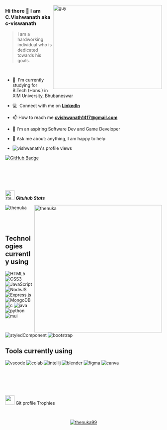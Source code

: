<img align="right" height="270px" alt="guy" width="350" src="https://i.pinimg.com/originals/e4/26/70/e426702edf874b181aced1e2fa5c6cde.gif" /> </a>

###  Hi there 👋 I am C.Vishwanath  aka c-viswanath

> I am a hardworking individual who is dedicated towards his goals.

<br />

- 🌱 &nbsp;I'm currently studying for B.Tech (Hons.) in XIM University, Bhubaneswar

- :computer: &nbsp;Connect with me on **[LinkedIn]**

- 📫 How to reach me **cvishwanath1417@gmail.com**

-  🎨 I'm an aspiring Software Dev and Game Developer

- 💬 Ask me about: anything, I am happy to help

- <img src="https://komarev.com/ghpvc/?username=c-viswanath&label=Profile%20views&color=brightgreen&style=plastic" alt="vishwanath's profile views" />

<a href="https://github.com/c-viswanath?tab=followers"><img src="https://img.shields.io/github/followers/c-viswanath?label=Followers&style=social" alt="GitHub Badge"></a>

<br><br><br><br>

<p align="center">

<img src="https://media.giphy.com/media/W5eoZHPpUx9sapR0eu/giphy.gif" width="30" alt="Git"/>&nbsp;<i><b>Gituhub Stats</b></i>

</p>

<p>

<img align="left" src="https://github-readme-stats.vercel.app/api/top-langs?username=c-viswanath&langs_count=10&show_icons=true&locale=en&layout=compact&theme=chartreuse-dark" alt="thenuka" />

</p>

<p>&nbsp;<img align="right" src="https://github-readme-stats.vercel.app/api?username=c-viswanath&show_icons=true&locale=en&theme=chartreuse-dark" alt="thenuka" width="410"/>

</p>

<br><br>

##  Technologies currently using

<div>

<img alt="HTML5" src="https://img.shields.io/badge/html5-%23E34F26.svg?style=for-the-badge&logo=html5&logoColor=white"/>

<img alt="CSS3" src="https://img.shields.io/badge/css3-%231572B6.svg?style=for-the-badge&logo=css3&logoColor=white"/>

<img alt="JavaScript" src="https://img.shields.io/badge/javascript-%23323330.svg?style=for-the-badge&logo=javascript&logoColor=%23F7DF1E"/>

<!--<img alt="React" src="https://img.shields.io/badge/react-%2320232a.svg?style=for-the-badge&logo=react&logoColor=%2361DAFB"/>-->

<!--<img alt="Redux" src="https://img.shields.io/badge/redux-%23593d88.svg?style=for-the-badge&logo=redux&logoColor=white"/>

<img alt="vue" src="https://img.shields.io/badge/Vue.js-35495E?style=for-the-badge&logo=vue.js&logoColor=4FC08D"/>-->

<img alt="NodeJS" src="https://img.shields.io/badge/node.js-%2343853D.svg?style=for-the-badge&logo=node-dot-js&logoColor=white"/>

<img alt="Express.js" src="https://img.shields.io/badge/express.js-%23404d59.svg?style=for-the-badge&logo=express&logoColor=%2361DAFB"/>

<img alt="MongoDB" src ="https://img.shields.io/badge/MongoDB-%234ea94b.svg?style=for-the-badge&logo=mongodb&logoColor=white"/>

<!--<img alt="sass" src ="https://img.shields.io/badge/Sass-CC6699?style=for-the-badge&logo=sass&logoColor=white"/>

<img alt="tailwind" src="https://img.shields.io/badge/Tailwind_CSS-38B2AC?style=for-the-badge&logo=tailwind-css&logoColor=white"/>-->

<img alt="c" src ="https://img.shields.io/badge/C-00599C?style=for-the-badge&logo=c&logoColor=white"/>

<img alt="java" src ="https://img.shields.io/badge/Java-ED8B00?style=for-the-badge&logo=java&logoColor=white"/>

<!--<img alt="spring" src ="https://img.shields.io/badge/Spring-6DB33F?style=for-the-badge&logo=spring&logoColor=white"/>-->

<img alt="python" src ="https://img.shields.io/badge/Python-14354C?style=for-the-badge&logo=python&logoColor=white"/>

<!--<img alt="aws" src ="https://img.shields.io/badge/Amazon_AWS-232F3E?style=for-the-badge&logo=amazon-aws&logoColor=white"/>-->

<img alt="mui" src ="https://img.shields.io/badge/Material--UI-0081CB?style=for-the-badge&logo=material-ui&logoColor=white"/>

<img alt="styledComponent" src ="https://img.shields.io/badge/styled--components-DB7093?style=for-the-badge&logo=styled-components&logoColor=white"/>

<img alt="bootstrap" src ="https://img.shields.io/badge/Bootstrap-563D7C?style=for-the-badge&logo=bootstrap&logoColor=white"/>

</div>

##  Tools currently using

<div>

<img alt="vscode" src="https://img.shields.io/badge/Visual_Studio_Code-0078D4?style=for-the-badge&logo=visual%20studio%20code&logoColor=white"/>

<img alt="colab" src="https://img.shields.io/badge/Colab-F9AB00?style=for-the-badge&logo=googlecolab&color=525252"/>

<img alt="intellij" src="https://img.shields.io/badge/IntelliJ_IDEA-000000.svg?style=for-the-badge&logo=intellij-idea&logoColor=white"/>

<img alt="blender" src="https://img.shields.io/badge/blender-%23F5792A.svg?style=for-the-badge&logo=blender&logoColor=white"/>

<img alt="figma" src="https://img.shields.io/badge/Figma-F24E1E?style=for-the-badge&logo=figma&logoColor=white"/>

<img alt="canva" src="https://img.shields.io/badge/Canva-%2300C4CC.svg?&style=for-the-badge&logo=Canva&logoColor=white"/>

</div>

<br><br><br><br>

<p align="center">

<img src="https://media.giphy.com/media/QaMcXSekUWx7aogAUr/giphy.gif" width="30" />&nbsp;Git profile Trophies

</p>

<br>

<p align="center">

<a href="https://github.com/c-viswanath/github-profile-trophy">

<img src="https://github-profile-trophy.vercel.app/?username=c-viswanath&layout=compact&theme=algolia" alt="thenuka99" />

</a>

</p>

[linkedin]: https://www.linkedin.com/in/c-vishwanath-7b9791175/


